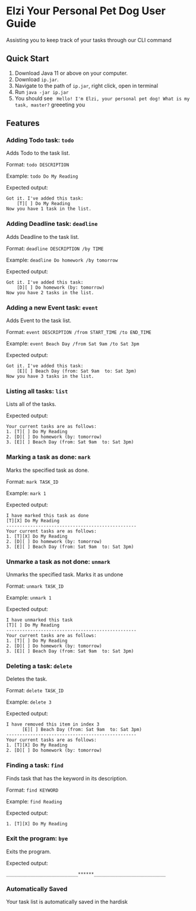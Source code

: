 # Elzi Your Personal Pet Dog User Guide

Assisting you to keep track of your tasks through our CLI command

## Quick Start
1. Download Java 11 or above on your computer.
2. Download `ip.jar`.
3. Navigate to the path of `ip.jar`, right click, open in terminal
4. Run `java -jar ip.jar`
5. You should see  ` Hello! I'm Elzi, your personal pet dog!
   What is my task, master?` greeeting you
## Features

### Adding Todo task: `todo`
Adds Todo to the task list.

Format: `todo DESCRIPTION`

Example:
`todo Do My Reading`

Expected output:
```
Got it. I've added this task:
	[T][ ] Do My Reading
Now you have 1 task in the list.
```

### Adding Deadline task: `deadline`
Adds Deadline to the task list.

Format: `deadline DESCRIPTION /by TIME`

Example:
`deadline Do homework /by tomorrow`

Expected output:
```
Got it. I've added this task:
	[D][ ] Do homework (by: tomorrow)
Now you have 2 tasks in the list.
```

### Adding a new Event task: `event`
Adds Event to the task list.

Format: `event DESCRIPTION /from START_TIME /to END_TIME`

Example:
`event Beach Day /from Sat 9am /to Sat 3pm`

Expected output:
```
Got it. I've added this task:
	[E][ ] Beach Day (from: Sat 9am  to: Sat 3pm)
Now you have 3 tasks in the list.
```

### Listing all tasks: `list`
Lists all of the tasks.

Expected output:
```
Your current tasks are as follows:
1. [T][ ] Do My Reading
2. [D][ ] Do homework (by: tomorrow)
3. [E][ ] Beach Day (from: Sat 9am  to: Sat 3pm)
```
### Marking a task as done: `mark`
Marks the specified task as done.

Format: `mark TASK_ID`

Example:
`mark 1`

Expected output:
```
I have marked this task as done
[T][X] Do My Reading
-------------------------------------------------
Your current tasks are as follows:
1. [T][X] Do My Reading
2. [D][ ] Do homework (by: tomorrow)
3. [E][ ] Beach Day (from: Sat 9am  to: Sat 3pm)
```
### Unmarke a task as not done: `unmark`
Unmarks the specified task.
Marks it as undone

Format: `unmark TASK_ID`

Example:
`unmark 1`

Expected output:
```
I have unmarked this task
[T][ ] Do My Reading
-------------------------------------------------
Your current tasks are as follows:
1. [T][ ] Do My Reading
2. [D][ ] Do homework (by: tomorrow)
3. [E][ ] Beach Day (from: Sat 9am  to: Sat 3pm)
```
### Deleting a task: `delete`
Deletes the task.

Format: `delete TASK_ID`

Example:
`delete 3`

Expected output:
```
I have removed this item in index 3
      [E][ ] Beach Day (from: Sat 9am  to: Sat 3pm)
-------------------------------------------------
Your current tasks are as follows: 
1. [T][X] Do My Reading
2. [D][ ] Do homework (by: tomorrow)
```

### Finding a task: `find`
Finds task that has the keyword in its description.

Format: `find KEYWORD`

Example:
`find Reading`

Expected output:
```
1. [T][X] Do My Reading
```

### Exit the program: `bye`
Exits the program.

Expected output:
```
___________________________******___________________________
```

### Automatically Saved
Your task list is automatically saved in the hardisk


